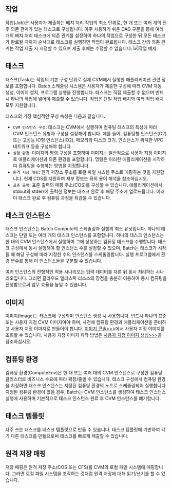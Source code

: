 
## 작업
작업(Job)은 사용자가 제출하는 배치 처리 작업의 최소 단위로, 한 개 또는 여러 개의 전후 의존 관계가 있는 태스크로 구성됩니다. 아주 사용하기 쉬운 DAG 구문을 통해 여러 개의 배치 처리 태스크에 의존 관계를 설정하여 하나의 작업으로 구성한 뒤 모든 태스크가 완료될 때까지 순서대로 태스크를 실행하면 작업이 완료됩니다. 태스크 간의 의존 관계는 작업 제출 시 지정할 수 있으며 제출 후에는 수정할 수 없습니다.
![작업 예제](https://main.qcloudimg.com/raw/ac0e6f1bd6082a3000653e0e17e67a89.svg)
## 태스크
태스크(Task)는 작업의 기본 구성 단위로 실제 CVM에서 실행한 애플리케이션 관련 정보를 포함합니다. Batch 스케줄링 시스템은 사용자가 제출한 구성에 따라 CVM 자동 생성, 이미지 설치, 프로그램 실행을 진행합니다. 태스크는 직접 제출할 수 없으며 반드시 하나의 작업에 넣어야 제출할 수 있습니다. 작업은 단일 작업 배치와 여러 작업 배치 모두 지원합니다.

태스크의 가장 핵심적인 구성 속성은 다음과 같습니다.
* ``CVM 인스턴스 구성``: 태스크는 CVM에서 실행하며 컴퓨팅 태스크의 특성에 따라 CVM 인스턴스 유형과 구성을 설정해야 합니다. 예를 들어, 컴퓨팅형 인스턴스(C2) 또는 고성능 IO형 인스턴스(IO2), 메모리와 디스크 크기, 인스턴스가 위치한 VPC 네트워크 등을 구성해야 합니다.
* ``실행 환경``: 이미지와 명령 구성을 포함하며 이미지는 일반적으로 사용자 지정 이미지로 애플리케이션과 의존 환경을 포함합니다. 명령은 이러한 애플리케이션을 시작하여 컴퓨팅을 수행하는 방법을 지정합니다.
* ``원격 저장 매핑``: 원격 저장소 주소를 로컬 파일 시스템 주소로 매핑하는 것을 지원합니다. 현재 COS를 지원하며 세부 정보는 뒤의 용어 해석을 참조하십시오.
* ``표준 출력``: 표준 출력의 매핑 주소(COS)를 구성할 수 있습니다. 애플리케이션에서 stdout와 stderr에 출력한 정보는 태스크 완료 후 해당 주소에 업로드됩니다. 이래야 태스크 완료 후 컴퓨팅 과정을 되감을 수 있습니다.

## 태스크 인스턴스
태스크 인스턴스는 Batch Compute의 스케줄링과 실행의 최소 유닛입니다. 하나의 태스크는 단일 또는 여러 개의 태스크 인스턴스를 포함합니다. 하나의 태스크 인스턴스는 한 대의 CVM 인스턴스에서 실행하며 그에 상응하는 컴퓨팅 태스크를 수행합니다. 태스크 구성에서 동시 실행해야 할 인스턴스 수를 설정할 수 있으며, Batch는 태스크가 시작될 때 해당 구성에 따라 지정한 수의 인스턴스를 스케줄링합니다. 실행 프로그램에서 환경 변수를 통해 이 인스턴스들을 구분할 수 있습니다.

여러 인스턴스의 전형적인 적용 시나리오는 입력 데이터를 자른 뒤 동시 처리하는 시나리오입니다. 그러면 클라우드 엘라스틱 리소스의 장점을 충분히 이용하여 동시 컴퓨팅을 진행함으로써 업무 효율을 높일 수 있습니다.
## 이미지
이미지(Image)는 태스크에 구성되며 인스턴스 생성 시 사용합니다. 반드시 하나의 표준 또는 사용자 지정 CVM 이미지여야 하며, 사전에 컴퓨팅 환경과 애플리케이션을 준비하고 사용자 지정 이미지로 만들어야 합니다. [이미지 콘솔>>>](https://console.cloud.tencent.com/cvm/image?rid=1&imageType=1)에서 사용자 지정 이미지를 조회할 수 있습니다. 사용자 지정 이미지 제작 방법은 [사용자 지정 이미지 생성>>>](https://cloud.tencent.com/document/product/213/4942)을 참조하십시오.
## 컴퓨팅 환경
컴퓨팅 환경(ComputeEnv)은 한 대 또는 여러 대의 CVM 인스턴스로 구성한 컴퓨팅 클러스터로 비즈니스 수요에 따라 확장/줄일 수 있습니다. 태스크 구성에서 컴퓨팅 환경을 지정하면 태스크 인스턴스는 지정된 컴퓨팅 환경의 노드로 스케줄링되어 실행합니다. 지정된 컴퓨팅 환경이 없을 경우, Batch는 CVM 인스턴스를 생성하여 태스크 인스턴스 실행에 사용하며 기본적으로 태스크 인스턴스 완료 후 CVM 인스턴스를 폐기합니다.
## 태스크 템플릿
자주 쓰는 태스크를 태스크 템플릿으로 만들 수 있습니다. 태스크 템플릿에 기반하여 각기 다른 태스크를 만듦으로써 태스크를 빠르게 제출할 수 있습니다.
## 원격 저장 매핑
저장 매핑은 원격 저장 주소(COS 또는 CFS)를 CVM의 로컬 파일 시스템에 매핑합니다. 그러면 로컬 파일 시스템을 조작하는 것처럼 원격 저장에 대해 읽기/쓰기를 할 수 있습니다.
